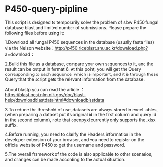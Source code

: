 # P450-query-pipline

This script is designed to temporarily solve the problem of slow P450 fungal database blast and limited number of submissions. Please prepare the following files before using it:

1.Download all fungal P450 sequences in the database (usually fasta files) via the Nelson website：http://p450.riceblast.snu.ac.kr/download.php?a=download；

2.Build this file as a database, compare your own sequences to it, and the result can be output in format 6. At this point, you will get the Query corresponding to each sequence, which is important, and it is through these Query that the script gets the relevant information from the database.

About blastp you can read the article ： https://blast.ncbi.nlm.nih.gov/doc/blast-help/downloadblastdata.html#downloadblastdata

3.To reduce the threshold of use, datasets are always stored in excel tables, (when preparing a dataset put its original id in the first column and query id in the second column), note that openpyxl currently only supports the .xlsx suffix.

4.Before running, you need to clarify the Headers information in the developer extension of your browser, and you need to register on the official website of P450 to get the username and password.

5.The overall framework of the code is also applicable to other scenarios, and changes can be made according to the actual situation.
